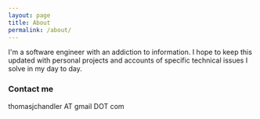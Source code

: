 ```yaml
---
layout: page
title: About
permalink: /about/
---
```


I'm a software engineer with an addiction to information.  I hope to keep this updated with personal projects and accounts of specific technical issues I solve in my day to day.

### Contact me

thomasjchandler AT gmail DOT com